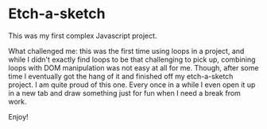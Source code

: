 # Etch-a-sketch

This was my first complex Javascript project.

What challenged me: this was the first time using loops in a project, and while I didn't exactly find loops to be that challenging to pick up, combining loops with DOM manipulation was not easy at all for me. Though, after some time I eventually got the hang of it and finished off my etch-a-sketch project. I am quite proud of this one. Every once in a while I even open it up in a new tab and draw something just for fun when I need a break from work.


Enjoy!
